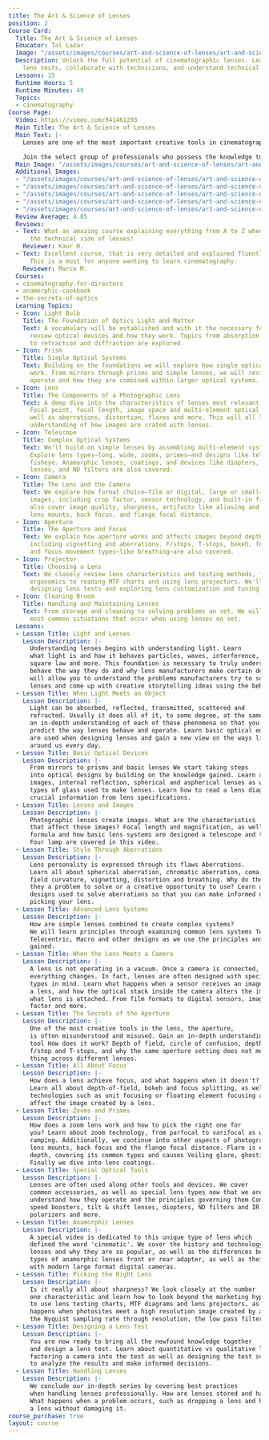 ```yaml
---
title: The Art & Science of Lenses
position: 2
Course Card:
  Title: The Art & Science of Lenses
  Educator: Tal Lazar
  Image: "/assets/images/courses/art-and-science-of-lenses/art-and-science-of-lenses.jpg"
  Description: Unlock the full potential of cinematographic lenses. Learn to design
    lens tests, collaborate with technicians, and understand technical specifications.
  Lessons: 15
  Runtime Hours: 5
  Runtime Minutes: 49
  Topics:
  - cinematography
Course Page:
  Video: https://vimeo.com/941461293
  Main Title: The Art & Science of Lenses
  Main Text: |-
    Lenses are one of the most important creative tools in cinematography. They are shrouded in mystery and most of their potential often remains unused.

    Join the select group of professionals who possess the knowledge to use lenses to their full potential. Learn the foundations of optics and gain the ability to design lens tests, collaborate with technicians and understand technical specifications.
  Main Image: "/assets/images/courses/art-and-science-of-lenses/art-and-science-of-lenses-1.jpg"
  Additional Images:
  - "/assets/images/courses/art-and-science-of-lenses/art-and-science-of-lenses-2.jpg"
  - "/assets/images/courses/art-and-science-of-lenses/art-and-science-of-lenses-3.jpg"
  - "/assets/images/courses/art-and-science-of-lenses/art-and-science-of-lenses-4.jpg"
  - "/assets/images/courses/art-and-science-of-lenses/art-and-science-of-lenses-5.jpg"
  - "/assets/images/courses/art-and-science-of-lenses/art-and-science-of-lenses-6.jpg"
  Review Average: 4.85
  Reviews:
  - Text: What an amazing course explaining everything from A to Z when it comes to
      the technical side of lenses!
    Reviewer: Kaur H.
  - Text: Excellent course, that is very detailed and explained fluently, on lenses.
      This is a must for anyone wanting to learn cinematography.
    Reviewer: Marco M.
  Courses:
  - cinematography-for-directors
  - anamorphic-cookbook
  - the-secrets-of-optics
  Learning Topics:
  - Icon: Light Bulb
    Title: The Foundation of Optics Light and Matter
    Text: A vocabulary will be established and with it the necessary foundation to
      review optical devices and how they work. Topics from absorption and reflection
      to refraction and diffraction are explored.
  - Icon: Prism
    Title: Simple Optical Systems
    Text: Building on the foundations we will explore how single optical elements
      work. From mirrors through prisms and simple lenses, we will review how they
      operate and how they are combined within larger optical systems.
  - Icon: Lens
    Title: The Components of a Photographic Lens
    Text: A deep dive into the characteristics of lenses most relevant for photography.
      Focal point, focal length, image space and multi-element optical systems, as
      well as aberrations, distortion, flares and more. This will all lead to a deep
      understanding of how images are crated with lenses.
  - Icon: Telescope
    Title: Complex Optical Systems
    Text: We'll build on simple lenses by assembling multi-element systems like telescopes.
      Explore lens types—long, wide, zooms, primes—and designs like telephoto, macro,
      fisheye. Anamorphic lenses, coatings, and devices like diopters, tilt-shift
      lenses, and ND filters are also covered.
  - Icon: Camera
    Title: The Lens and the Camera
    Text: We explore how format choice—film or digital, large or small—affects lens
      images, including crop factor, sensor technology, and built-in filters. We'll
      also cover image quality, sharpness, artifacts like aliasing and moiré, plus
      lens mounts, back focus, and flange focal distance.
  - Icon: Aperture
    Title: The Aperture and Focus
    Text: We explain how aperture works and affects images beyond depth of field,
      including vignetting and aberrations. F/stops, T-stops, bokeh, focus calculations,
      and focus movement types—like breathing—are also covered.
  - Icon: Projector
    Title: Choosing a Lens
    Text: We closely review lens characteristics and testing methods, from physical
      ergonomics to reading MTF charts and using lens projectors. We'll also cover
      designing lens tests and exploring lens customization and tuning.
  - Icon: Cleaning Broom
    Title: Handling and Maintaining Lenses
    Text: From storage and cleaning to solving problems on set. We will review the
      most common situations that occur when using lenses on set.
  Lessons:
  - Lesson Title: Light and Lenses
    Lesson Description: |-
      Understanding lenses begins with understanding light. Learn
      what light is and how it behaves particles, waves, interference, the inverse
      square law and more. This foundation is necessary to truly understand why lenses
      behave the way they do and why lens manufacturers make certain decisions. It
      will allow you to understand the problems manufacturers try to solve when creating
      lenses and come up with creative storytelling ideas using the behavior of light.
  - Lesson Title: When Light Meets an Object
    Lesson Description: |-
      Light can be absorbed, reflected, transmitted, scattered and
      refracted. Usually it does all of it, to some degree, at the same time. Gain
      an in-depth understanding of each of these phenomena so that you can better
      predict the way lenses behave and operate. Learn basic optical equations which
      are used when designing lenses and gain a new view on the ways light behaves
      around us every day.
  - Lesson Title: Basic Optical Devices
    Lesson Description: |-
      From mirrors to prisms and basic lenses We start taking steps
      into optical designs by building on the knowledge gained. Learn about virtual
      images, internal reflection, spherical and aspherical lenses as well as the
      types of glass used to make lenses. Learn how to read a lens diagram and extract
      crucial information from lens specifications.
  - Lesson Title: Lenses and Images
    Lesson Description: |-
      Photographic lenses create images. What are the characteristics
      that affect those images? Focal length and magnification, as well as the gauss
      formula and how basic lens systems are designed a telescope and the Leko Source
      Four lamp are covered in this video.
  - Lesson Title: Style Through Aberrations
    Lesson Description: |-
      Lens personality is expressed through its flaws Aberrations.
      Learn all about spherical aberration, chromatic aberration, coma, astigmatism,
      field curvature, vignetting, distortion and breathing. Why do they occur? Are
      they a problem to solve or a creative opportunity to use? Learn about optical
      designs used to solve aberrations so that you can make informed decisions when
      picking your lens.
  - Lesson Title: Advanced Lens Systems
    Lesson Description: |-
      How are simple lenses combined to create complex systems?
      We will learn principles through examining common lens systems Telephoto, Retrofocus,
      Telecentric, Macro and other designs as we use the principles and vocabulary
      gained.
  - Lesson Title: When the Lens Meets a Camera
    Lesson Description: |-
      A lens is not operating in a vacuum. Once a camera is connected,
      everything changes. In fact, lenses are often designed with specific camera
      types in mind. Learn what happens when a sensor receives an image created by
      a lens, and how the optical stack inside the camera alters the image, no matter
      what lens is attached. From film formats to digital sensors, image circle, crop
      factor and more.
  - Lesson Title: The Secrets of the Aperture
    Lesson Description: |-
      One of the most creative tools in the lens, the aperture,
      is often misunderstood and misused. Gain an in-depth understanding of this unique
      tool How does it work? Depth of field, circle of confusion, depth of focus,
      f/stop and T-stops, and why the same aperture setting does not mean the same
      thing across different lenses.
  - Lesson Title: All About Focus
    Lesson Description: |-
      How does a lens achieve focus, and what happens when it doesn't?
      Learn all about depth-of-field, bokeh and focus splitting, as well as focusing
      technologies such as unit focusing or floating element focusing and how they
      affect the image created by a lens.
  - Lesson Title: Zooms and Primes
    Lesson Description: |-
      How does a zoom lens work and how to pick the right one for
      you? Learn about zoom technology, from parfocal to varifocal as well as aperture
      ramping. Additionally, we continue into other aspects of photographic lenses
      lens mounts, back focus and the flange focal distance. Flare is examined in
      depth, covering its common types and causes Veiling glare, ghosting, and narcissism.
      Finally we dive into lens coatings.
  - Lesson Title: Special Optical Tools
    Lesson Description: |-
      Lenses are often used along other tools and devices. We cover
      common accessories, as well as special lens types now that we are able to truly
      understand how they operate and the principles governing them Converters, extenders,
      speed boosters, tilt & shift lenses, diopters, ND filters and IR pollution,
      polarizers and more.
  - Lesson Title: Anamorphic Lenses
    Lesson Description: |-
      A special video is dedicated to this unique type of lens which
      defined the word 'cinematic'. We cover the history and technology of anamorphic
      lenses and why they are so popular, as well as the differences between the different
      types of anamorphic lenses front or rear adapter, as well as their combination
      with modern large format digital cameras.
  - Lesson Title: Picking the Right Lens
    Lesson Description: |-
      Is it really all about sharpness? We look closely at the number
      one characteristic and learn how to look beyond the marketing hypes. Learn how
      to use lens testing charts, MTF diagrams and lens projectors, as well as what
      happens when photosites meet a high resolution image created by a lens. From
      the Nyquist sampling rate through resolution, the low pass filter and much more.
  - Lesson Title: Designing a Lens Test
    Lesson Description: |-
      You are now ready to bring all the newfound knowledge together
      and design a lens test. Learn about quantitative vs qualitative lens testing,
      factoring a camera into the test as well as designing the test scene. Learn
      to analyze the results and make informed decisions.
  - Lesson Title: Handling Lenses
    Lesson Description: |-
      We conclude our in-depth series by covering best practices
      when handling lenses professionally. How are lenses stored and handled on set?
      What happens when a problem occurs, such as dropping a lens and how to clean
      a lens without damaging it.
course_purchase: true
layout: course
---
```


